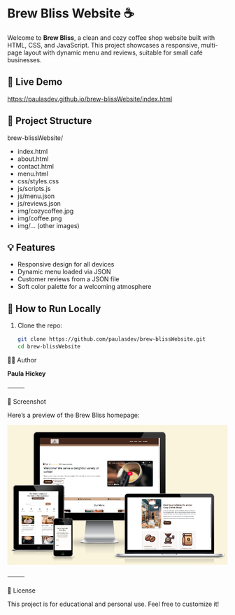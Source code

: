 # Brew Bliss Website ☕️

Welcome to **Brew Bliss**, a clean and cozy coffee shop website built with HTML, CSS, and JavaScript. This project showcases a responsive, multi-page layout with dynamic menu and reviews, suitable for small café businesses.

## 🔗 Live Demo

https://paulasdev.github.io/brew-blissWebsite/index.html

## 📁 Project Structure

brew-blissWebsite/

- index.html
- about.html
- contact.html
- menu.html
- css/styles.css
- js/scripts.js
- js/menu.json
- js/reviews.json
- img/cozycoffee.jpg
- img/coffee.png
- img/... (other images)

## 💡 Features

- Responsive design for all devices
- Dynamic menu loaded via JSON
- Customer reviews from a JSON file
- Soft color palette for a welcoming atmosphere

## 🚀 How to Run Locally

1. Clone the repo:
   ```bash
   git clone https://github.com/paulasdev/brew-blissWebsite.git
   cd brew-blissWebsite
   ```

👩‍💻 Author

**Paula Hickey**

⸻

📸 Screenshot

Here’s a preview of the Brew Bliss homepage:

![Brew Bliss Homepage](img/Responsive.png)

⸻

📄 License

This project is for educational and personal use. Feel free to customize it!
